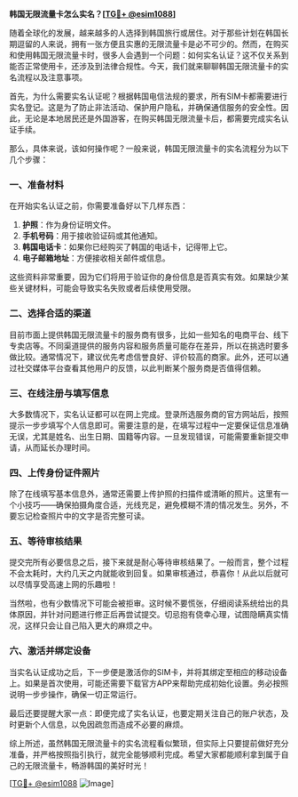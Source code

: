 **韩国无限流量卡怎么实名？[[TG💪+ @esim1088](https://t.me/s/esim1088)]**

随着全球化的发展，越来越多的人选择到韩国旅行或居住。对于那些计划在韩国长期逗留的人来说，拥有一张方便且实惠的无限流量卡是必不可少的。然而，在购买和使用韩国无限流量卡时，很多人会遇到一个问题：如何实名认证？这不仅关系到能否正常使用卡，还涉及到法律合规性。今天，我们就来聊聊韩国无限流量卡的实名流程以及注意事项。

首先，为什么需要实名认证呢？根据韩国电信法规的要求，所有SIM卡都需要进行实名登记。这是为了防止非法活动、保护用户隐私，并确保通信服务的安全性。因此，无论是本地居民还是外国游客，在购买韩国无限流量卡后，都需要完成实名认证手续。

那么，具体来说，该如何操作呢？一般来说，韩国无限流量卡的实名流程分为以下几个步骤：

### 一、准备材料

在开始实名认证之前，你需要准备好以下几样东西：
1. **护照**：作为身份证明文件。
2. **手机号码**：用于接收验证码或其他通知。
3. **韩国电话卡**：如果你已经购买了韩国的电话卡，记得带上它。
4. **电子邮箱地址**：方便接收相关邮件或信息。

这些资料非常重要，因为它们将用于验证你的身份信息是否真实有效。如果缺少某些关键材料，可能会导致实名失败或者后续使用受限。

### 二、选择合适的渠道

目前市面上提供韩国无限流量卡的服务商有很多，比如一些知名的电商平台、线下专卖店等。不同渠道提供的服务内容和服务质量可能存在差异，所以在挑选时要多做比较。通常情况下，建议优先考虑信誉良好、评价较高的商家。此外，还可以通过社交媒体平台查看其他用户的反馈，以此判断某个服务商是否值得信赖。

### 三、在线注册与填写信息

大多数情况下，实名认证都可以在网上完成。登录所选服务商的官方网站后，按照提示一步步填写个人信息即可。需要注意的是，在填写过程中一定要保证信息准确无误，尤其是姓名、出生日期、国籍等内容。一旦发现错误，可能需要重新提交申请，从而延长办理时间。

### 四、上传身份证件照片

除了在线填写基本信息外，通常还需要上传护照的扫描件或清晰的照片。这里有一个小技巧——确保拍摄角度合适，光线充足，避免模糊不清的情况发生。另外，不要忘记检查照片中的文字是否完整可读。

### 五、等待审核结果

提交完所有必要信息之后，接下来就是耐心等待审核结果了。一般而言，整个过程不会太耗时，大约几天之内就能收到回复。如果审核通过，恭喜你！从此以后就可以尽情享受高速上网的乐趣啦！

当然啦，也有少数情况下可能会被拒审。这时候不要慌张，仔细阅读系统给出的具体原因，并针对问题进行修正后再尝试提交。切忌抱有侥幸心理，试图隐瞒真实情况，这样只会让自己陷入更大的麻烦之中。

### 六、激活并绑定设备

当实名认证成功之后，下一步便是激活你的SIM卡，并将其绑定至相应的移动设备上。如果是首次使用，可能还需要下载官方APP来帮助完成初始化设置。务必按照说明一步步操作，确保一切正常运行。

最后还要提醒大家一点：即便完成了实名认证，也要定期关注自己的账户状态，及时更新个人信息，以免因疏忽而造成不必要的麻烦。

综上所述，虽然韩国无限流量卡的实名流程看似繁琐，但实际上只要提前做好充分准备，并严格按照指引执行，就完全能够顺利完成。希望大家都能顺利拿到属于自己的无限流量卡，畅游韩国的美好时光！

[[TG💪+ @esim1088](https://t.me/s/esim1088) ![Image](https://i.postimg.cc/4NQfJmqS/Snipaste-2025-05-13-00-14-12.png)]